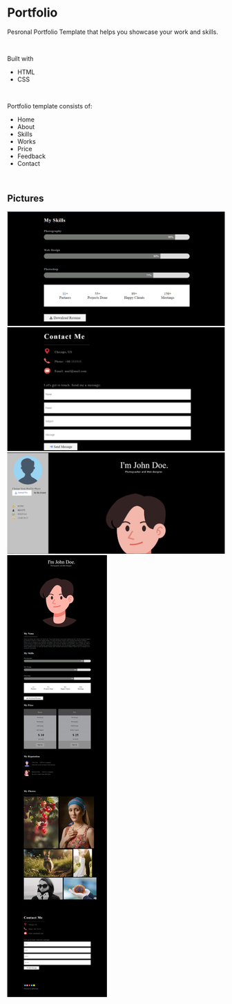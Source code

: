 # Portfolio

Pesronal Portfolio Template that helps you showcase your work and skills.



&nbsp;

Built with

- HTML
- CSS


&nbsp;
&nbsp;
&nbsp;
&nbsp;


Portfolio template consists of:

- Home
- About
- Skills
- Works
- Price
- Feedback
- Contact


&nbsp;
&nbsp;
&nbsp;
&nbsp;

## Pictures

![Skills](picture_1.png)
![Contact](picture_2.png)
![Home](picture_4.png)
![Full Page](portfolio.png)

